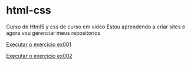 # html-css

Curso de Html5 y css de curso em video
Estou aprendendo a criar sites e agora vou gerenciar meus repositorios

<a href="https://ismartinezrizo.github.io/html-css/exercicios/ex001/index.html">Executar o exercicio ex001</a>

<a href="https://ismartinezrizo.github.io/html-css/exercicios/ex002/index.html">Executar o exercicio ex002</a>
